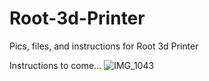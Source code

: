 # Root-3d-Printer
Pics, files, and instructions for Root 3d Printer

Instructions to come...
![IMG_1043](https://github.com/Squaredwaves/Root-3d-Printer/assets/78972129/2c3a1056-9323-4334-bd4a-3d9b5e29addc)
